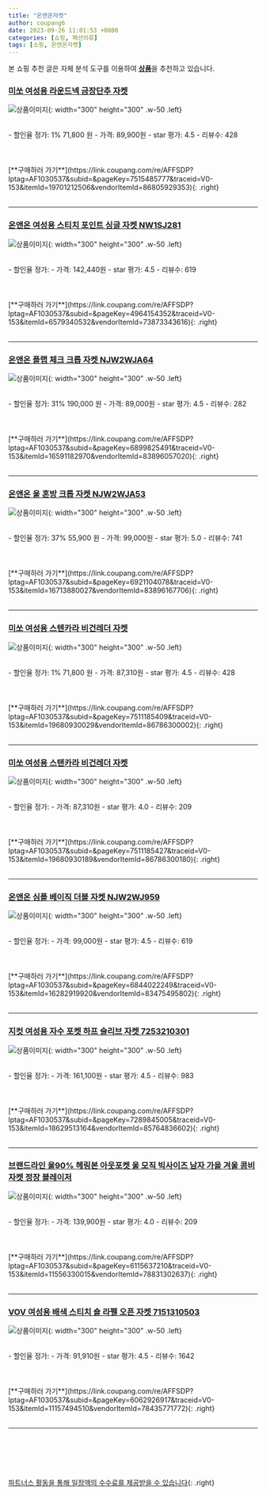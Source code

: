 ```yaml
---
title: "온앤온자켓"
author: coupang6
date: 2023-09-26 11:01:53 +0800
categories: [쇼핑, 패션의류]
tags: [쇼핑, 온앤온자켓]
---
```


본 쇼핑 추천 글은 자체 분석 도구를 이용하여 [**상품**](https://link.coupang.com/a/bao1ui)을 추천하고 있습니다.

### [미쏘 여성용 라운드넥 금장단추 자켓](https://link.coupang.com/re/AFFSDP?lptag=AF1030537&subid=&pageKey=7515485777&traceid=V0-153&itemId=19701212506&vendorItemId=86805929353)

![상품이미지](https://thumbnail10.coupangcdn.com/thumbnails/remote/230x230ex/image/retail/images/2023/08/07/11/5/d262aeda-cc5e-447f-85a2-714ce4f78b88.jpg){: width="300" height="300" .w-50 .left}


<br>
- 할인율 정가: 1%  71,800   원
- 가격: 89,900원
- star 평가: 4.5
- 리뷰수: 428
<br>
<br>
<br>
<br>
[**구매하러 가기**](https://link.coupang.com/re/AFFSDP?lptag=AF1030537&subid=&pageKey=7515485777&traceid=V0-153&itemId=19701212506&vendorItemId=86805929353){: .right}
<br>
<br>

---

### [온앤온 여성용 스티치 포인트 싱글 자켓 NW1SJ281](https://link.coupang.com/re/AFFSDP?lptag=AF1030537&subid=&pageKey=4964154352&traceid=V0-153&itemId=6579340532&vendorItemId=73873343616)

![상품이미지](https://thumbnail10.coupangcdn.com/thumbnails/remote/230x230ex/image/retail/images/368784661669764-5bcd754d-6700-4ed1-9903-60147b60bd10.png){: width="300" height="300" .w-50 .left}


<br>
- 할인율 정가: 
- 가격: 142,440원
- star 평가: 4.5
- 리뷰수: 619
<br>
<br>
<br>
<br>
[**구매하러 가기**](https://link.coupang.com/re/AFFSDP?lptag=AF1030537&subid=&pageKey=4964154352&traceid=V0-153&itemId=6579340532&vendorItemId=73873343616){: .right}
<br>
<br>

---

### [온앤온 플랩 체크 크롭 자켓 NJW2WJA64](https://link.coupang.com/re/AFFSDP?lptag=AF1030537&subid=&pageKey=6899825491&traceid=V0-153&itemId=16591182970&vendorItemId=83896057020)

![상품이미지](https://thumbnail9.coupangcdn.com/thumbnails/remote/230x230ex/image/vendor_inventory/5138/8acfb028b802dfe6c026a6d853383189ea4946d98219bea7168aa87b093c.jpg){: width="300" height="300" .w-50 .left}


<br>
- 할인율 정가: 31%  190,000   원
- 가격: 89,000원
- star 평가: 4.5
- 리뷰수: 282
<br>
<br>
<br>
<br>
[**구매하러 가기**](https://link.coupang.com/re/AFFSDP?lptag=AF1030537&subid=&pageKey=6899825491&traceid=V0-153&itemId=16591182970&vendorItemId=83896057020){: .right}
<br>
<br>

---

### [온앤온 울 혼방 크롭 자켓 NJW2WJA53](https://link.coupang.com/re/AFFSDP?lptag=AF1030537&subid=&pageKey=6921104078&traceid=V0-153&itemId=16713880027&vendorItemId=83896167706)

![상품이미지](https://thumbnail10.coupangcdn.com/thumbnails/remote/230x230ex/image/vendor_inventory/676b/925a7160dd349d564ea6836d944a41e09e1e11baef74e8a3f6cf4657fb18.jpg){: width="300" height="300" .w-50 .left}


<br>
- 할인율 정가: 37%  55,900   원
- 가격: 99,000원
- star 평가: 5.0
- 리뷰수: 741
<br>
<br>
<br>
<br>
[**구매하러 가기**](https://link.coupang.com/re/AFFSDP?lptag=AF1030537&subid=&pageKey=6921104078&traceid=V0-153&itemId=16713880027&vendorItemId=83896167706){: .right}
<br>
<br>

---

### [미쏘 여성용 스텐카라 비건레더 자켓](https://link.coupang.com/re/AFFSDP?lptag=AF1030537&subid=&pageKey=7511185409&traceid=V0-153&itemId=19680930029&vendorItemId=86786300002)

![상품이미지](https://thumbnail9.coupangcdn.com/thumbnails/remote/230x230ex/image/rs_quotation_api/utlqnhsd/3d4aa57919364dfd9d55854e058b75bc.jpg){: width="300" height="300" .w-50 .left}


<br>
- 할인율 정가: 1%  71,800   원
- 가격: 87,310원
- star 평가: 4.5
- 리뷰수: 428
<br>
<br>
<br>
<br>
[**구매하러 가기**](https://link.coupang.com/re/AFFSDP?lptag=AF1030537&subid=&pageKey=7511185409&traceid=V0-153&itemId=19680930029&vendorItemId=86786300002){: .right}
<br>
<br>

---

### [미쏘 여성용 스탠카라 비건레더 자켓](https://link.coupang.com/re/AFFSDP?lptag=AF1030537&subid=&pageKey=7511185427&traceid=V0-153&itemId=19680930189&vendorItemId=86786300180)

![상품이미지](https://thumbnail7.coupangcdn.com/thumbnails/remote/230x230ex/image/rs_quotation_api/3vmatsiv/81adeae85aa04bbdaf33406dbf0938b1.jpg){: width="300" height="300" .w-50 .left}


<br>
- 할인율 정가: 
- 가격: 87,310원
- star 평가: 4.0
- 리뷰수: 209
<br>
<br>
<br>
<br>
[**구매하러 가기**](https://link.coupang.com/re/AFFSDP?lptag=AF1030537&subid=&pageKey=7511185427&traceid=V0-153&itemId=19680930189&vendorItemId=86786300180){: .right}
<br>
<br>

---

### [온앤온 심플 베이직 더블 자켓 NJW2WJ959](https://link.coupang.com/re/AFFSDP?lptag=AF1030537&subid=&pageKey=6844022249&traceid=V0-153&itemId=16282919920&vendorItemId=83475495802)

![상품이미지](https://thumbnail7.coupangcdn.com/thumbnails/remote/230x230ex/image/vendor_inventory/c0ce/6edadcef242939ce55a0dd822165b2aa817085f198d6d6d07efd44bd267f.jpg){: width="300" height="300" .w-50 .left}


<br>
- 할인율 정가: 
- 가격: 99,000원
- star 평가: 4.5
- 리뷰수: 619
<br>
<br>
<br>
<br>
[**구매하러 가기**](https://link.coupang.com/re/AFFSDP?lptag=AF1030537&subid=&pageKey=6844022249&traceid=V0-153&itemId=16282919920&vendorItemId=83475495802){: .right}
<br>
<br>

---

### [지컷 여성용 자수 포켓 하프 슬리브 자켓 7253210301](https://link.coupang.com/re/AFFSDP?lptag=AF1030537&subid=&pageKey=7289845005&traceid=V0-153&itemId=18629513164&vendorItemId=85764836602)

![상품이미지](https://thumbnail10.coupangcdn.com/thumbnails/remote/230x230ex/image/retail/images/2023/04/24/12/7/92e3aebb-4240-4177-8669-8baca715783a.jpg){: width="300" height="300" .w-50 .left}


<br>
- 할인율 정가: 
- 가격: 161,100원
- star 평가: 4.5
- 리뷰수: 983
<br>
<br>
<br>
<br>
[**구매하러 가기**](https://link.coupang.com/re/AFFSDP?lptag=AF1030537&subid=&pageKey=7289845005&traceid=V0-153&itemId=18629513164&vendorItemId=85764836602){: .right}
<br>
<br>

---

### [브랜드라인 울90% 헤링본 아웃포켓 울 모직 빅사이즈 남자 가을 겨울 콤비 자켓 정장 블레이저](https://link.coupang.com/re/AFFSDP?lptag=AF1030537&subid=&pageKey=6115637210&traceid=V0-153&itemId=11556330015&vendorItemId=78831302637)

![상품이미지](https://thumbnail7.coupangcdn.com/thumbnails/remote/230x230ex/image/vendor_inventory/aae0/77fc01d95c76ef845ca63fa989c0d926632001a5ea31d2e2a19a5ce1b9ad.jpg){: width="300" height="300" .w-50 .left}


<br>
- 할인율 정가: 
- 가격: 139,900원
- star 평가: 4.0
- 리뷰수: 209
<br>
<br>
<br>
<br>
[**구매하러 가기**](https://link.coupang.com/re/AFFSDP?lptag=AF1030537&subid=&pageKey=6115637210&traceid=V0-153&itemId=11556330015&vendorItemId=78831302637){: .right}
<br>
<br>

---

### [VOV 여성용 배색 스티치 숄 라펠 오픈 자켓 7151310503](https://link.coupang.com/re/AFFSDP?lptag=AF1030537&subid=&pageKey=6062926917&traceid=V0-153&itemId=11157494510&vendorItemId=78435771772)

![상품이미지](https://thumbnail8.coupangcdn.com/thumbnails/remote/230x230ex/image/rs_quotation_api/9uanspkm/f04fded825de4464bb471770fef74f25.jpg){: width="300" height="300" .w-50 .left}


<br>
- 할인율 정가: 
- 가격: 91,910원
- star 평가: 4.5
- 리뷰수: 1642
<br>
<br>
<br>
<br>
[**구매하러 가기**](https://link.coupang.com/re/AFFSDP?lptag=AF1030537&subid=&pageKey=6062926917&traceid=V0-153&itemId=11157494510&vendorItemId=78435771772){: .right}
<br>
<br>

---
<br><br><br><br><br> [파트너스 활동을 통해 일정액의 수수료를 제공받을 수 있습니다](https://link.coupang.com/a/bao1ui){: .right}